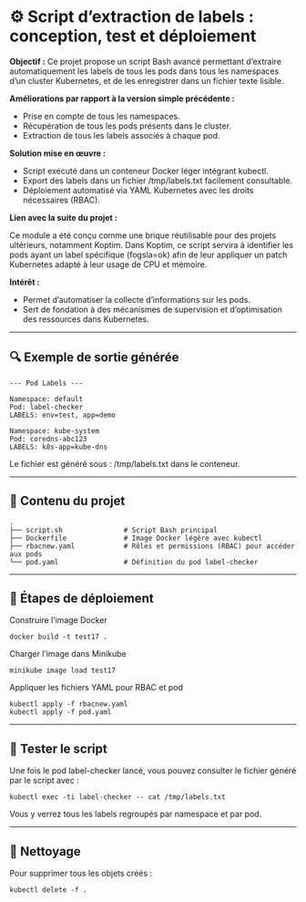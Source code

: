 # ⚙️ Script d’extraction de labels : conception, test et déploiement

**Objectif :**
Ce projet propose un script Bash avancé permettant d’extraire automatiquement les labels de tous les pods dans tous les namespaces d’un cluster Kubernetes, et de les enregistrer dans un fichier texte lisible.

**Améliorations par rapport à la version simple précédente :**

- Prise en compte de tous les namespaces.
- Récupération de tous les pods présents dans le cluster.
- Extraction de tous les labels associés à chaque pod.

**Solution mise en œuvre :**

- Script exécuté dans un conteneur Docker léger intégrant kubectl.
- Export des labels dans un fichier /tmp/labels.txt facilement consultable.
- Déploiement automatisé via YAML Kubernetes avec les droits nécessaires (RBAC).

**Lien avec la suite du projet :**

Ce module a été conçu comme une brique réutilisable pour des projets ultérieurs, notamment Koptim.
Dans Koptim, ce script servira à identifier les pods ayant un label spécifique (fogsla=ok) afin de leur appliquer un patch Kubernetes adapté à leur usage de CPU et mémoire.

**Intérêt :**

- Permet d’automatiser la collecte d’informations sur les pods.
- Sert de fondation à des mécanismes de supervision et d’optimisation des ressources dans Kubernetes.

---

## 🔍 Exemple de sortie générée

```text
--- Pod Labels ---

Namespace: default
Pod: label-checker
LABELS: env=test, app=demo

Namespace: kube-system
Pod: coredns-abc123
LABELS: k8s-app=kube-dns
```

Le fichier est généré sous : /tmp/labels.txt dans le conteneur.

---

## 📁 Contenu du projet

```text
.
├── script.sh               # Script Bash principal
├── Dockerfile              # Image Docker légère avec kubectl
├── rbacnew.yaml            # Rôles et permissions (RBAC) pour accéder aux pods
└── pod.yaml                # Définition du pod label-checker
```
---

## 🚀 Étapes de déploiement
Construire l’image Docker

```shell
docker build -t test17 .
```

Charger l’image dans Minikube

```shell
minikube image load test17
```
Appliquer les fichiers YAML pour RBAC et pod

```shell
kubectl apply -f rbacnew.yaml
kubectl apply -f pod.yaml
```

---

## 🧪 Tester le script
Une fois le pod label-checker lancé, vous pouvez consulter le fichier généré par le script avec :

```shell
kubectl exec -ti label-checker -- cat /tmp/labels.txt
```

Vous y verrez tous les labels regroupés par namespace et par pod.

---

## 🧼 Nettoyage
Pour supprimer tous les objets créés :

```shell
kubectl delete -f .
```
